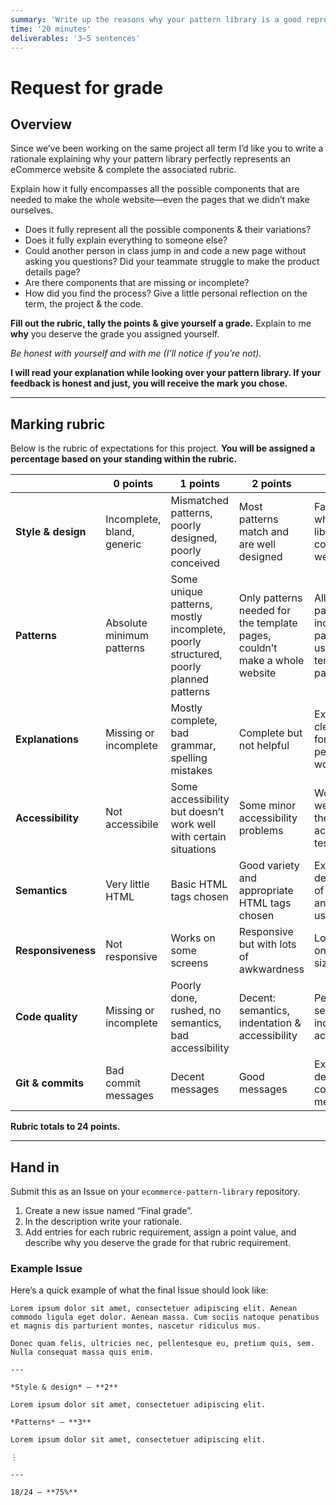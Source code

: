 ```yaml
---
summary: 'Write up the reasons why your pattern library is a good representation of an eCommerce website and what grade you deserve.'
time: '20 minutes'
deliverables: '3–5 sentences'
---
```


# Request for grade

## Overview

Since we’ve been working on the same project all term I’d like you to write a rationale explaining why your pattern library perfectly represents an eCommerce website & complete the associated rubric.

Explain how it fully encompasses all the possible components that are needed to make the whole website—even the pages that we didn’t make ourselves.

- Does it fully represent all the possible components & their variations?
- Does it fully explain everything to someone else?
- Could another person in class jump in and code a new page without asking you questions? Did your teammate struggle to make the product details page?
- Are there components that are missing or incomplete?
- How did you find the process? Give a little personal reflection on the term, the project & the code.

**Fill out the rubric, tally the points & give yourself a grade.** Explain to me **why** you deserve the grade you assigned yourself.

*Be honest with yourself and with me (I’ll notice if you’re not).*

**I will read your explanation while looking over your pattern library. If your feedback is honest and just, you will receive the mark you chose.**

---

## Marking rubric

Below is the rubric of expectations for this project. **You will be assigned a percentage based on your standing within the rubric.**

| | 0 points | 1 points | 2 points | 3 points |
| --- | --- | --- | --- | --- |
| **Style & design** | Incomplete, bland, generic | Mismatched patterns, poorly designed, poorly conceived | Most patterns match and are well designed | Fantastic: the whole pattern library feels cohesive & well designed |
| **Patterns** | Absolute minimum patterns | Some unique patterns, mostly incomplete, poorly structured, poorly planned patterns | Only patterns needed for the template pages, couldn’t make a whole website | All imagined patterns, including patterns not used on the template pages |
| **Explanations** | Missing or incomplete | Mostly complete, bad grammar, spelling mistakes | Complete but not helpful | Excellent & clear, perfect for another person to work from |
| **Accessibility** | Not accessibile | Some accessibility but doesn’t work well with certain situations | Some minor accessibility problems | Works really well under all the standard accessibility tests |
| **Semantics** | Very little HTML | Basic HTML tags chosen | Good variety and appropriate HTML tags chosen | Excellent demonstration of HTML tags and correct use |
| **Responsiveness** | Not responsive | Works on some screens | Responsive but with lots of awkwardness | Looks great on all screen sizes |
| **Code quality** | Missing or incomplete | Poorly done, rushed, no semantics, bad accessibility | Decent: semantics, indentation & accessibility | Perfect: semantics, indentation & accessibility |
| **Git & commits** | Bad commit messages | Decent messages | Good messages | Excellent and descriptive commit messages |

**Rubric totals to 24 points.**

---

## Hand in

Submit this as an Issue on your `ecommerce-pattern-library` repository.

1. Create a new issue named “Final grade”.
2. In the description write your rationale.
3. Add entries for each rubric requirement, assign a point value, and describe why you deserve the grade for that rubric requirement.

### Example Issue

Here’s a quick example of what the final Issue should look like:

```
Lorem ipsum dolor sit amet, consectetuer adipiscing elit. Aenean commodo ligula eget dolor. Aenean massa. Cum sociis natoque penatibus et magnis dis parturient montes, nascetur ridiculus mus.

Donec quam felis, ultricies nec, pellentesque eu, pretium quis, sem. Nulla consequat massa quis enim.

---

*Style & design* — **2**

Lorem ipsum dolor sit amet, consectetuer adipiscing elit.

*Patterns* — **3**

Lorem ipsum dolor sit amet, consectetuer adipiscing elit.

⋮

---

18/24 — **75%**
```
